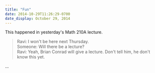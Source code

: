 ```yaml
---
title: "Fun"
date: 2014-10-29T11:26:29-0700
date_display: October 29, 2014
---
```



This happened in yesterday's Math 210A lecture.

> Ravi: I won't be here next Thursday.<br>
> Someone: Will there be a lecture?<br>
> Ravi: Yeah, Brian Conrad will give a lecture. Don't tell him, he don't know this yet.

...
